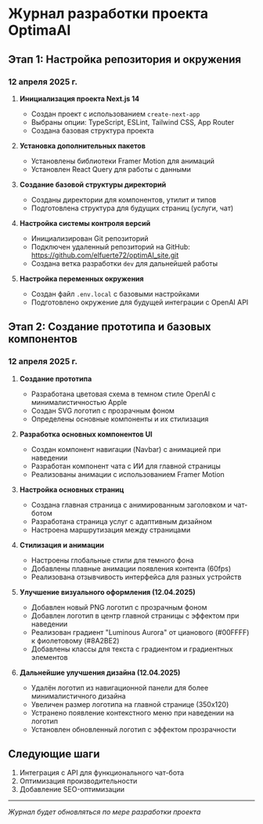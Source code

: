 # Журнал разработки проекта OptimaAI

## Этап 1: Настройка репозитория и окружения

### 12 апреля 2025 г.

1. **Инициализация проекта Next.js 14**
   - Создан проект с использованием `create-next-app`
   - Выбраны опции: TypeScript, ESLint, Tailwind CSS, App Router
   - Создана базовая структура проекта

2. **Установка дополнительных пакетов**
   - Установлены библиотеки Framer Motion для анимаций
   - Установлен React Query для работы с данными

3. **Создание базовой структуры директорий**
   - Созданы директории для компонентов, утилит и типов
   - Подготовлена структура для будущих страниц (услуги, чат)

4. **Настройка системы контроля версий**
   - Инициализирован Git репозиторий
   - Подключен удаленный репозиторий на GitHub: https://github.com/elfuerte72/optimAI_site.git
   - Создана ветка разработки `dev` для дальнейшей работы

5. **Настройка переменных окружения**
   - Создан файл `.env.local` с базовыми настройками
   - Подготовлено окружение для будущей интеграции с OpenAI API

## Этап 2: Создание прототипа и базовых компонентов

### 12 апреля 2025 г.

1. **Создание прототипа**
   - Разработана цветовая схема в темном стиле OpenAI с минималистичностью Apple
   - Создан SVG логотип с прозрачным фоном
   - Определены основные компоненты и их стилизация

2. **Разработка основных компонентов UI**
   - Создан компонент навигации (Navbar) с анимацией при наведении
   - Разработан компонент чата с ИИ для главной страницы
   - Реализованы анимации с использованием Framer Motion

3. **Настройка основных страниц**
   - Создана главная страница с анимированным заголовком и чат-ботом
   - Разработана страница услуг с адаптивным дизайном
   - Настроена маршрутизация между страницами

4. **Стилизация и анимации**
   - Настроены глобальные стили для темного фона
   - Добавлены плавные анимации появления контента (60fps)
   - Реализована отзывчивость интерфейса для разных устройств

5. **Улучшение визуального оформления (12.04.2025)**
   - Добавлен новый PNG логотип с прозрачным фоном
   - Добавлен логотип в центр главной страницы с эффектом при наведении
   - Реализован градиент "Luminous Aurora" от цианового (#00FFFF) к фиолетовому (#8A2BE2)
   - Добавлены классы для текста с градиентом и градиентных элементов
   
6. **Дальнейшие улучшения дизайна (12.04.2025)**
   - Удалён логотип из навигационной панели для более минималистичного дизайна
   - Увеличен размер логотипа на главной странице (350x120)
   - Устранено появление контекстного меню при наведении на логотип
   - Установлен обновленный логотип с эффектом прозрачности

## Следующие шаги

1. Интеграция с API для функционального чат-бота
2. Оптимизация производительности
3. Добавление SEO-оптимизации

---

*Журнал будет обновляться по мере разработки проекта*
